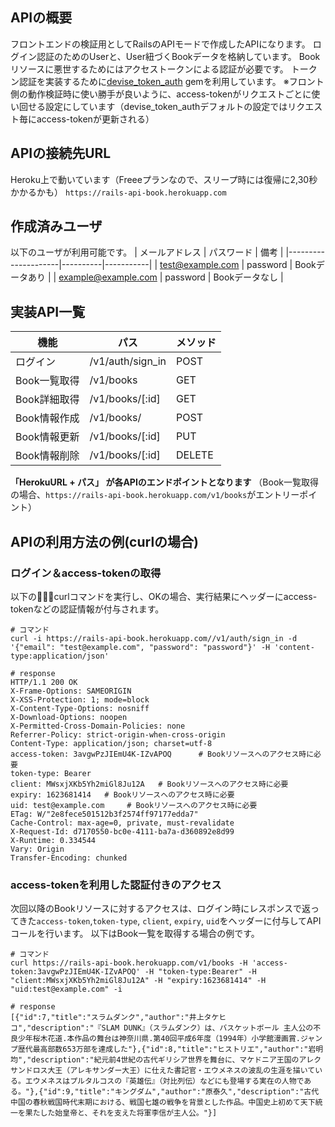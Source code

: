 ## APIの概要

フロントエンドの検証用としてRailsのAPIモードで作成したAPIになります。
ログイン認証のためのUserと、User紐づくBookデータを格納しています。
Bookリソースに悪世するためにはアクセストークンによる認証が必要です。
トークン認証を実装するために[devise_token_auth](https://devise-token-auth.gitbook.io/devise-token-auth/) gemを利用しています。
※フロント側の動作検証時に使い勝手が良いように、access-tokenがリクエストごとに使い回せる設定にしています（devise_token_authデフォルトの設定ではリクエスト毎にaccess-tokenが更新される）

## APIの接続先URL

Heroku上で動いています（Freeeプランなので、スリープ時には復帰に2,30秒かかるかも）
`https://rails-api-book.herokuapp.com`

## 作成済みユーザ

以下のユーザが利用可能です。
| メールアドレス             | パスワード    | 備考      |
|---------------------|----------|-----------|
| test@example.com    | password | Bookデータあり |
| example@example.com | password | Bookデータなし |


## 実装API一覧

| 機能         | パス               | メソッド   |
|--------------|------------------|--------|
| ログイン         | /v1/auth/sign_in | POST   |
| Book一覧取得 | /v1/books        | GET    |
| Book詳細取得 | /v1/books/[:id]  | GET    |
| Book情報作成 | /v1/books/       | POST   |
| Book情報更新 | /v1/books/[:id]  | PUT    |
| Book情報削除 | /v1/books/[:id]  | DELETE |

**「HerokuURL + パス」 が各APIのエンドポイントとなります**
（Book一覧取得の場合、`https://rails-api-book.herokuapp.com/v1/books`がエントリーポイント）


## APIの利用方法の例(curlの場合)

### ログイン＆access-tokenの取得

以下のcurlコマンドを実行し、OKの場合、実行結果にヘッダーにaccess-tokenなどの認証情報が付与されます。

```
# コマンド
curl -i https://rails-api-book.herokuapp.com//v1/auth/sign_in -d '{"email": "test@example.com", "password": "password"}' -H 'content-type:application/json'

# response
HTTP/1.1 200 OK
X-Frame-Options: SAMEORIGIN
X-XSS-Protection: 1; mode=block
X-Content-Type-Options: nosniff
X-Download-Options: noopen
X-Permitted-Cross-Domain-Policies: none
Referrer-Policy: strict-origin-when-cross-origin
Content-Type: application/json; charset=utf-8
access-token: 3avgwPzJIEmU4K-IZvAPOQ      # Bookリソースへのアクセス時に必要
token-type: Bearer
client: MWsxjXKb5Yh2miGl8Ju12A   # Bookリソースへのアクセス時に必要
expiry: 1623681414   # Bookリソースへのアクセス時に必要
uid: test@example.com     # Bookリソースへのアクセス時に必要
ETag: W/"2e8fece501512b3f2574ff97177edda7"
Cache-Control: max-age=0, private, must-revalidate
X-Request-Id: d7170550-bc0e-4111-ba7a-d360892e8d99
X-Runtime: 0.334544
Vary: Origin
Transfer-Encoding: chunked
```

### access-tokenを利用した認証付きのアクセス
次回以降のBookリソースに対するアクセスは、ログイン時にレスポンスで返ってきた`access-token`,`token-type`, `client`, `expiry`, `uid`をヘッダーに付与してAPIコールを行います。
以下はBook一覧を取得する場合の例です。

```
# コマンド
curl https://rails-api-book.herokuapp.com/v1/books -H 'access-token:3avgwPzJIEmU4K-IZvAPOQ' -H "token-type:Bearer" -H "client:MWsxjXKb5Yh2miGl8Ju12A" -H "expiry:1623681414" -H "uid:test@example.com" -i

# response
[{"id":7,"title":"スラムダンク","author":"井上タケヒコ","description":"『SLAM DUNK』（スラムダンク）は、バスケットボール 主人公の不良少年桜木花道.本作品の舞台は神奈川県.第40回平成6年度（1994年）小学館漫画賞.ジャンプ歴代最高部数653万部を達成した"},{"id":8,"title":"ヒストリエ","author":"岩明均","description":"紀元前4世紀の古代ギリシア世界を舞台に、マケドニア王国のアレクサンドロス大王（アレキサンダー大王）に仕えた書記官・エウメネスの波乱の生涯を描いている。エウメネスはプルタルコスの『英雄伝』（対比列伝）などにも登場する実在の人物である。"},{"id":9,"title":"キングダム","author":"原泰久","description":"古代中国の春秋戦国時代末期における、戦国七雄の戦争を背景とした作品。中国史上初めて天下統一を果たした始皇帝と、それを支えた将軍李信が主人公。"}]
```
